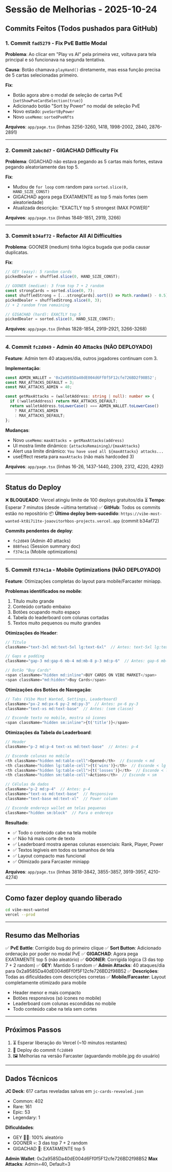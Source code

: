 # Sessão de Melhorias - 2025-10-24

## Commits Feitos (Todos pushados para GitHub)

### 1. Commit `fad5279` - Fix PvE Battle Modal
**Problema**: Ao clicar em "Play vs AI" pela primeira vez, voltava para tela principal e só funcionava na segunda tentativa.

**Causa**: Botão chamava `playHand()` diretamente, mas essa função precisa de 5 cartas selecionadas primeiro.

**Fix**:
- Botão agora abre o modal de seleção de cartas PvE (`setShowPveCardSelection(true)`)
- Adicionado botão "Sort by Power" no modal de seleção PvE
- Novo estado: `pveSortByPower`
- Novo `useMemo`: `sortedPveNfts`

**Arquivos**: `app/page.tsx` (linhas 3256-3260, 1418, 1998-2002, 2840, 2876-2891)

---

### 2. Commit `2abc8d7` - GIGACHAD Difficulty Fix
**Problema**: GIGACHAD não estava pegando as 5 cartas mais fortes, estava pegando aleatoriamente das top 5.

**Fix**:
- Mudou de `for loop` com random para `sorted.slice(0, HAND_SIZE_CONST)`
- GIGACHAD agora pega EXATAMENTE as top 5 mais fortes (sem aleatoriedade)
- Atualizada descrição: "EXACTLY top 5 strongest (MAX POWER)"

**Arquivos**: `app/page.tsx` (linhas 1848-1851, 2919, 3266)

---

### 3. Commit `b34af72` - Refactor All AI Difficulties
**Problema**: GOONER (medium) tinha lógica bugada que podia causar duplicatas.

**Fix**:
```typescript
// GEY (easy): 5 random cards
pickedDealer = shuffled.slice(0, HAND_SIZE_CONST);

// GOONER (medium): 3 from top 7 + 2 random
const strongCards = sorted.slice(0, 7);
const shuffledStrong = [...strongCards].sort(() => Math.random() - 0.5);
pickedDealer = shuffledStrong.slice(0, 3);
// + 2 random from remaining

// GIGACHAD (hard): EXACTLY top 5
pickedDealer = sorted.slice(0, HAND_SIZE_CONST);
```

**Arquivos**: `app/page.tsx` (linhas 1828-1854, 2919-2921, 3266-3268)

---

### 4. Commit `fc2d049` - Admin 40 Attacks (NÃO DEPLOYADO)
**Feature**: Admin tem 40 ataques/dia, outros jogadores continuam com 3.

**Implementação**:
```typescript
const ADMIN_WALLET = '0x2a9585Da40dE004d6Ff0f5F12cfe726BD2f98B52';
const MAX_ATTACKS_DEFAULT = 3;
const MAX_ATTACKS_ADMIN = 40;

const getMaxAttacks = (walletAddress: string | null): number => {
  if (!walletAddress) return MAX_ATTACKS_DEFAULT;
  return walletAddress.toLowerCase() === ADMIN_WALLET.toLowerCase()
    ? MAX_ATTACKS_ADMIN
    : MAX_ATTACKS_DEFAULT;
};
```

**Mudanças**:
- Novo `useMemo`: `maxAttacks = getMaxAttacks(address)`
- UI mostra limite dinâmico: `{attacksRemaining}/{maxAttacks}`
- Alert usa limite dinâmico: `You have used all ${maxAttacks} attacks...`
- useEffect reseta para `maxAttacks` (não mais hardcoded 3)

**Arquivos**: `app/page.tsx` (linhas 16-26, 1437-1440, 2309, 2312, 4220, 4292)

---

## Status do Deploy

❌ **BLOQUEADO**: Vercel atingiu limite de 100 deploys gratuitos/dia
⏳ **Tempo**: Esperar 7 minutos (desde ~última tentativa)
✅ **GitHub**: Todos os commits estão no repositório
📦 **Último deploy bem-sucedido**: `https://vibe-most-wanted-kt8i7i1te-joaovitorhbos-projects.vercel.app` (commit b34af72)

**Commits pendentes de deploy**:
- `fc2d049` (Admin 40 attacks)
- `888fea1` (Session summary doc)
- `f374c1a` (Mobile optimizations)

---

### 5. Commit `f374c1a` - Mobile Optimizations (NÃO DEPLOYADO)
**Feature**: Otimizações completas do layout para mobile/Farcaster miniapp.

**Problemas identificados no mobile**:
1. Título muito grande
2. Conteúdo cortado embaixo
3. Botões ocupando muito espaço
4. Tabela do leaderboard com colunas cortadas
5. Textos muito pequenos ou muito grandes

**Otimizações do Header**:
```typescript
// Título
className="text-3xl md:text-5xl lg:text-6xl"  // Antes: text-5xl lg:text-6xl

// Gaps e padding
className="gap-3 md:gap-6 mb-4 md:mb-8 p-3 md:p-6"  // Antes: gap-6 mb-8 p-6

// Botão "Buy Cards"
<span className="hidden md:inline">BUY CARDS ON VIBE MARKET</span>
<span className="md:hidden">Buy Cards</span>
```

**Otimizações dos Botões de Navegação**:
```typescript
// Tabs (Vibe Most Wanted, Settings, Leaderboard)
className="px-2 md:px-6 py-2 md:py-3"  // Antes: px-6 py-3
className="text-xs md:text-base"  // Antes: (sem classe)

// Esconde texto no mobile, mostra só ícones
<span className="hidden sm:inline">{t('title')}</span>
```

**Otimizações da Tabela do Leaderboard**:
```typescript
// Header
className="p-2 md:p-4 text-xs md:text-base"  // Antes: p-4

// Esconde colunas no mobile
<th className="hidden md:table-cell">Opened</th>  // Esconde < md
<th className="hidden lg:table-cell">{t('wins')}</th>  // Esconde < lg
<th className="hidden lg:table-cell">{t('losses')}</th>  // Esconde < lg
<th className="hidden sm:table-cell">Actions</th>  // Esconde < sm

// Células de dados
className="p-2 md:p-4"  // Antes: p-4
className="text-xs md:text-base"  // Responsivo
className="text-base md:text-xl"  // Power column

// Esconde endereço wallet em telas pequenas
className="hidden sm:block"  // Para o endereço
```

**Resultado**:
- ✅ Todo o conteúdo cabe na tela mobile
- ✅ Não há mais corte de texto
- ✅ Leaderboard mostra apenas colunas essenciais: Rank, Player, Power
- ✅ Textos legíveis em todos os tamanhos de tela
- ✅ Layout compacto mas funcional
- ✅ Otimizado para Farcaster miniapp

**Arquivos**: `app/page.tsx` (linhas 3818-3842, 3855-3857, 3919-3957, 4210-4274)

---

## Como fazer deploy quando liberado

```bash
cd vibe-most-wanted
vercel --prod
```

---

## Resumo das Melhorias

✅ **PvE Battle**: Corrigido bug do primeiro clique
✅ **Sort Button**: Adicionado ordenação por poder no modal PvE
✅ **GIGACHAD**: Agora pega EXATAMENTE top 5 (não aleatório)
✅ **GOONER**: Corrigida lógica (3 das top 7 + 2 random)
✅ **GEY**: Mantido 5 random
✅ **Admin Attacks**: 40 ataques/dia para 0x2a9585Da40dE004d6Ff0f5F12cfe726BD2f98B52
✅ **Descrições**: Todas as dificuldades com descrições corretas
✅ **Mobile/Farcaster**: Layout completamente otimizado para mobile
  - Header menor e mais compacto
  - Botões responsivos (só ícones no mobile)
  - Leaderboard com colunas escondidas no mobile
  - Todo conteúdo cabe na tela sem cortes

---

## Próximos Passos

1. ⏳ Esperar liberação do Vercel (~10 minutos restantes)
2. 🚀 Deploy do commit `fc2d049`
3. 🖼️ Melhorias na versão Farcaster (aguardando mobile.jpg do usuário)

---

## Dados Técnicos

**JC Deck**: 617 cartas reveladas salvas em `jc-cards-revealed.json`
- Common: 402
- Rare: 161
- Epic: 53
- Legendary: 1

**Dificuldades**:
- GEY 🏳️‍🌈: 100% aleatório
- GOONER 💀: 3 das top 7 + 2 random
- GIGACHAD 💪: EXATAMENTE top 5

**Admin Wallet**: 0x2a9585Da40dE004d6Ff0f5F12cfe726BD2f98B52
**Max Attacks**: Admin=40, Default=3
